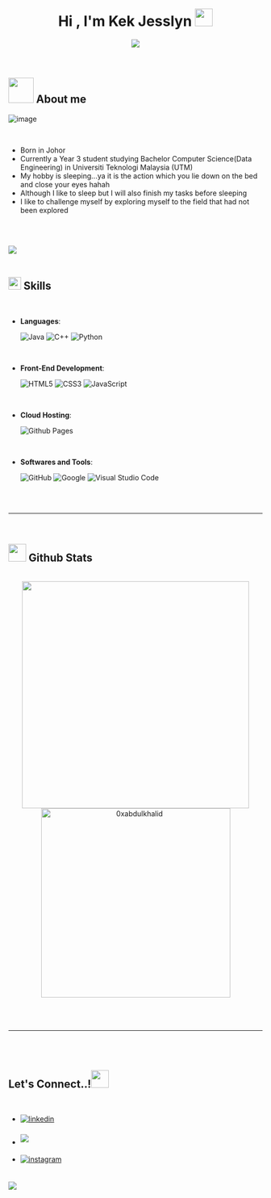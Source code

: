 <!DOCTYPE html>
<html lang="en">
<head>
  <meta charset="UTF-8">
  <meta http-equiv="X-UA-Compatible" content="IE=edge">
  <meta name="viewport" content="width=device-width, initial-scale=1.0">
</head>
<body>
  
  <h1 align="center"><b>Hi , I'm Kek Jesslyn </b><img src="https://media.giphy.com/media/hvRJCLFzcasrR4ia7z/giphy.gif" width="35"></h1>
  <!--  -->
  <p align="center">
    <a href="https://github.com/DenverCoder1/readme-typing-svg"><img src="https://readme-typing-svg.herokuapp.com?font=Time+New+Roman&color=cyan&size=25&center=true&vCenter=true&width=600&height=100&lines=I+am+Kek+Jesslyn+&hearts;++;Currently+Studying+In+UTM,;Data+Engineering+Student,;Active+Learner/Researcher,;Love+to+learn+new+stuffs..<3"></a>
  </p>

  <br>
  
  ## <picture><img src = "https://media3.giphy.com/media/v1.Y2lkPTc5MGI3NjExODJ5eTVwNTVnbnYzbG5mdWgwMmFjM2JoOHJlbWpnYWtyOGRoM2o1ayZlcD12MV9pbnRlcm5hbF9naWZfYnlfaWQmY3Q9cw/mFGAiMpaBMxytdVHbM/giphy.gif" width = 50px></picture> **About me**

  ![image](https://github.com/user-attachments/assets/5b3a59d0-22c4-4ba8-a225-61c76ba4fd19)

  
  <br>
  
  - Born in Johor
  - Currently a Year 3 student studying Bachelor Computer Science(Data Engineering) in Universiti Teknologi Malaysia (UTM)
  - My hobby is sleeping...ya it is the action which you lie down on the bed and close your eyes hahah
  - Although I like to sleep but I will also finish my tasks before sleeping
  - I like to challenge myself by exploring myself to the field that had not been explored
  
  <br><br>
  
  <img src="https://user-images.githubusercontent.com/73097560/115834477-dbab4500-a447-11eb-908a-139a6edaec5c.gif"><br><br>
  
  ## <img src="https://media2.giphy.com/media/QssGEmpkyEOhBCb7e1/giphy.gif?cid=ecf05e47a0n3gi1bfqntqmob8g9aid1oyj2wr3ds3mg700bl&rid=giphy.gif" width ="25"><b> Skills</b>
  <br>
  
  <p align="center">
  
  - **Languages**:
      
      ![Java](https://img.shields.io/badge/Java%20-%232370ED.svg?style=for-the-badge&logo=java&logoColor=white)
      ![C++](https://img.shields.io/badge/C++%20-%2300599C.svg?style=for-the-badge&logo=c%2B%2B&logoColor=white)
      ![Python](https://img.shields.io/badge/Python%20-%2314354C.svg?style=for-the-badge&logo=python&logoColor=white)
  
  <br>   
      
  - **Front-End Development**:
  
     ![HTML5](https://img.shields.io/badge/HTML5%20-%23E34F26.svg?style=for-the-badge&logo=html5&logoColor=white)
     ![CSS3](https://img.shields.io/badge/CSS%20-%231572B6.svg?style=for-the-badge&logo=css3&logoColor=white)
     ![JavaScript](https://img.shields.io/badge/JavaScript%20-%23F7DF1E.svg?style=for-the-badge&logo=javascript&logoColor=black)
  
  <br>
  
  - **Cloud Hosting**:
  
      ![Github Pages](https://img.shields.io/badge/GitHub%20Pages-%23327FC7.svg?style=for-the-badge&logo=github&logoColor=white)
      
  <br>
  
  - **Softwares and Tools**:
  
      ![GitHub](https://img.shields.io/badge/github-%23121011.svg?style=for-the-badge&logo=github&logoColor=white)
      ![Google](https://img.shields.io/badge/google-%234285F4.svg?style=for-the-badge&logo=google&logoColor=white)
      ![Visual Studio Code](https://img.shields.io/badge/Visual%20Studio%20Code-0078d7.svg?style=for-the-badge&logo=visual-studio-code&logoColor=white)
  

  </p>
  
  <br>
  <br>
  
  -----
  
  <br>
  
  
  ## <img src="https://media.giphy.com/media/iY8CRBdQXODJSCERIr/giphy.gif" width="35"><b> Github Stats </b>
  <br>
  
  <div align="center">
  
  <a href="https://github.com/Jesslyn19/">
    <img src="https://github-readme-stats.vercel.app/api?username=Jesslyn19&include_all_commits=true&count_private=true&show_icons=true&line_height=20&title_color=7A7ADB&icon_color=2234AE&text_color=D3D3D3&bg_color=0,000000,130F40" width="450"/>
    <img src="https://github-readme-stats.vercel.app/api/top-langs?username=Jesslyn19&show_icons=true&locale=en&layout=compact&line_height=20&title_color=7A7ADB&icon_color=2234AE&text_color=D3D3D3&bg_color=0,000000,130F40" width="375"  alt="0xabdulkhalid"/>
  
  </a>
  </div>
  
  <br>
  <br>
  <br>
  
  -----
  
  <br>
  <br>
  
  ## <b> Let's Connect..!</b><img src="https://media.giphy.com/media/hvRJCLFzcasrR4ia7z/giphy.gif" width="35">
  <br>
  <div align='left'>
  
  <ul>
  
  <li>
  <a href="[https://linkedin.com/in/0xabdulkhalid](https://www.linkedin.com/in/kek-jesslyn-a07117268/)" target="_blank">
  <img src="https://img.shields.io/badge/linkedin:  Kek Jesslyn-%2300acee.svg?color=405DE6&style=for-the-badge&logo=linkedin&logoColor=white" alt=linkedin style="margin-bottom: 5px;"/>
  </a>
  </li>
  
  <br>
  
  <li>
  <a href="mailto:kekjesslyn@graduate.utm.my" target="_blank">
  <img src="https://img.shields.io/badge/gmail:  kekjesslyn-%23EA4335.svg?style=for-the-badge&logo=gmail&logoColor=white" t=mail style="margin-bottom: 5px;" />
  </a>
  </li>

  <br>
  
  <li>
  <a href="(https://www.instagram.com/jesslynkek1910/)" target="_blank">
  <img src="https://img.shields.io/badge/instagram:  jesslynkek1910-%23EA4335.svg?style=for-the-badge&logo=gmail&logoColor=white" alt=instagram style="margin-bottom: 5px;" />
  </a>
  </li>
    
  </ul>
  </div>
  
  <br>
  <img src="https://user-images.githubusercontent.com/73097560/115834477-dbab4500-a447-11eb-908a-139a6edaec5c.gif">
  <br>
  </body>
  </html>
